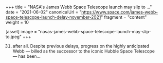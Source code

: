 +++
title = "NASA's James Webb Space Telescope launch may slip to ..."
date = "2021-06-02"
canonicalUrl = "https://www.space.com/james-webb-space-telescope-launch-delay-november-2021"
fragment = "content"
weight = 10

[asset]
    image = "nasas-james-webb-space-telescope-launch-may-slip-to.jpeg"
+++

31) after all. Despite previous delays, progress on the highly anticipated 
Webb — billed as the successor to the iconic Hubble Space Telescope — has 
been...
